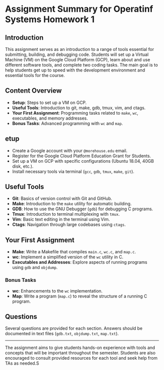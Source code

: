 # Assignment Summary for Operatinf Systems Homework 1

## Introduction

This assignment serves as an introduction to a range of tools essential for submitting, building, and debugging code. Students will set up a Virtual Machine (VM) on the Google Cloud Platform (GCP), learn about and use different software tools, and complete two coding tasks. The main goal is to help students get up to speed with the development environment and essential tools for the course.

## Content Overview

- **Setup**: Steps to set up a VM on GCP.
- **Useful Tools**: Introduction to git, make, gdb, tmux, vim, and ctags.
- **Your First Assignment**: Programming tasks related to `make`, `wc`, executables, and memory addresses.
- **Bonus Tasks**: Advanced programming with `wc` and `map`.
  
## etup

- Create a Google account with your `@morehouse.edu` email.
- Register for the Google Cloud Platform Education Grant for Students.
- Set up a VM on GCP with specific configurations (Ubuntu 18.04, 40GB disk, etc.).
- Install necessary tools via terminal (`gcc`, `gdb`, `tmux`, `make`, `git`).

## Useful Tools

- **Git**: Basics of version control with Git and GitHub.
- **Make**: Introduction to the `make` utility for automatic building.
- **GDB**: How to use the GNU Debugger (`gdb`) for debugging C programs.
- **Tmux**: Introduction to terminal multiplexing with `tmux`.
- **Vim**: Basic text editing in the terminal using Vim.
- **Ctags**: Navigation through large codebases using `ctags`.

## Your First Assignment

- **Make**: Write a Makefile that compiles `main.c`, `wc.c`, and `map.c`.
- **wc**: Implement a simplified version of the `wc` utility in C.
- **Executables and Addresses**: Explore aspects of running programs using `gdb` and `objdump`.

### Bonus Tasks

- **wc**: Enhancements to the `wc` implementation.
- **Map**: Write a program (`map.c`) to reveal the structure of a running C program.

## Questions

Several questions are provided for each section. Answers should be documented in text files (`gdb.txt`, `objdump.txt`, `map.txt`).

---

The assignment aims to give students hands-on experience with tools and concepts that will be important throughout the semester. Students are also encouraged to consult provided resources for each tool and seek help from TAs as needed.S



